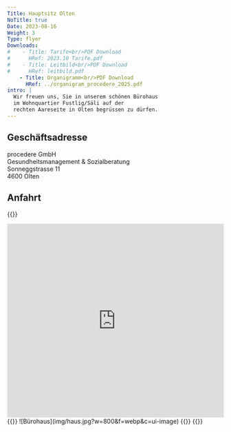 ```yaml
---
Title: Hauptsitz Olten
NoTitle: true
Date: 2023-08-16
Weight: 3
Type: flyer
Downloads:
#    - Title: Tarife<br/>PDF Download
#      HRef: 2023.10 Tarife.pdf
#    - Title: Leitbild<br/>PDF Download
#      HRef: leitbild.pdf
    - Title: Organigramm<br/>PDF Download
      HRef: ../organigram_procedere_2025.pdf
intro: |
  Wir freuen uns, Sie in unserem schönen Bürohaus
  im Wohnquartier Fustlig/Säli auf der
  rechten Aareseite in Olten begrüssen zu dürfen.
---
```



## Geschäftsadresse

procedere GmbH\
Gesundheitsmanagement & Sozialberatung\
Sonneggstrasse 11\
4600 Olten

## Anfahrt

{{<rawhtml>}}
<div class="wl-sidebyside">
<iframe src="https://www.google.com/maps/embed?pb=!1m18!1m12!1m3!1d1351.7416369115433!2d7.909822150809488!3d47.343962005567185!2m3!1f0!2f0!3f0!3m2!1i1024!2i768!4f13.1!3m3!1m2!1s0x479031cbe3cf88d5%3A0x6a02867270ac5f15!2sadesso%20-%20Soziale%20Arbeit%20in%20der%20Familie%20GmbH!5e0!3m2!1sen!2sch!4v1692166444461!5m2!1sen!2sch" width="100%" height="450" style="border:0;" allowfullscreen="" loading="lazy" referrerpolicy="no-referrer-when-downgrade"></iframe>
{{<markdown>}}
![Bürohaus](img/haus.jpg?w=800&f=webp&c=ui-image)
{{</markdown>}}
{{</rawhtml>}}
